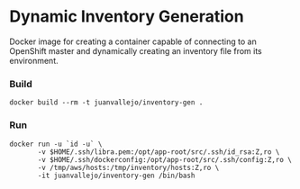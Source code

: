 Dynamic Inventory Generation
============================

Docker image for creating a container capable of
connecting to an OpenShift master and dynamically
creating an inventory file from its environment.

### Build

`docker build --rm -t juanvallejo/inventory-gen .`

### Run

```
docker run -u `id -u` \
       -v $HOME/.ssh/libra.pem:/opt/app-root/src/.ssh/id_rsa:Z,ro \
       -v $HOME/.ssh/dockerconfig:/opt/app-root/src/.ssh/config:Z,ro \
       -v /tmp/aws/hosts:/tmp/inventory/hosts:Z,ro \
       -it juanvallejo/inventory-gen /bin/bash
```
